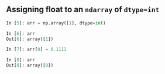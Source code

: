 


## Assigning float to an <code>ndarray</code> of <code>dtype=int</code>
```python
In [5]: arr = np.array([1], dtype=int)

In [6]: arr
Out[6]: array([1])

In [7]: arr[0] = 0.1111

In [8]: arr
Out[8]: array([0])
```





